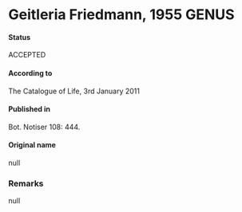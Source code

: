 # Geitleria Friedmann, 1955 GENUS

#### Status
ACCEPTED

#### According to
The Catalogue of Life, 3rd January 2011

#### Published in
Bot. Notiser 108: 444.

#### Original name
null

### Remarks
null